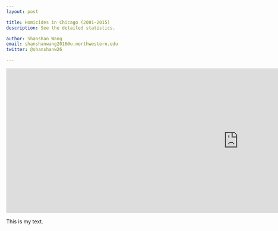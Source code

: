 ```yaml
---
layout: post

title: Homicides in Chicago (2001~2015)
description: See the detailed statistics.

author: Shanshan Wang
email: shanshanwang2016@u.northwestern.edu
twitter: @shanshanw26

---
```




<iframe width="1250" height="391" seamless frameborder="0" scrolling="no" src="https://docs.google.com/spreadsheets/d/1QrAlFy-4V6bDtMsqrPozfHaMYpZUVytmmSZs6H72GEU/pubchart?oid=1812040908&amp;format=interactive"></iframe>


This is my text.


